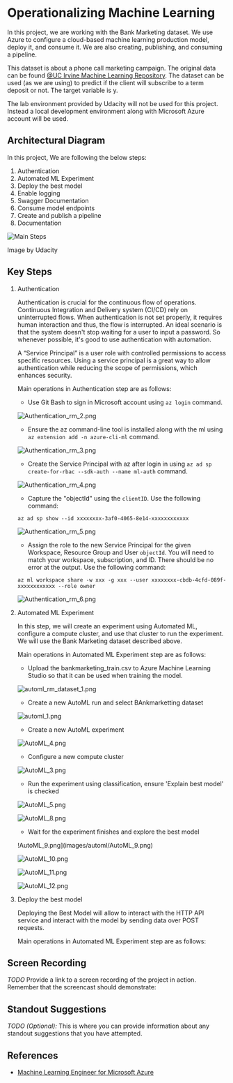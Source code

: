 # Operationalizing Machine Learning

In this project, we are working with the Bank Marketing dataset. We use Azure to configure a cloud-based machine learning production model, deploy it, and consume it. We are also creating, publishing, and consuming a pipeline. 

This dataset is about a phone call marketing campaign. The original data can be found [@UC Irvine Machine Learning Repository](https://archive.ics.uci.edu/ml/datasets/bank+marketing). The dataset can be used (as we are using) to predict if the client will subscribe to a term deposit or not. The target variable is y. 

The lab environment provided by Udacity will not be used for this project. Instead a local development environment along with Microsoft Azure account will be used. 

## Architectural Diagram

In this project, We are following the below steps:

1. Authentication
2. Automated ML Experiment
3. Deploy the best model
4. Enable logging
5. Swagger Documentation
6. Consume model endpoints
7. Create and publish a pipeline
8. Documentation

![Main Steps](images/steps/steps.png)

Image by Udacity

## Key Steps
1. Authentication

   Authentication is crucial for the continuous flow of operations. Continuous Integration and Delivery system (CI/CD) rely on uninterrupted flows. When authentication is not set properly, it requires human interaction and thus, the flow is interrupted. An ideal scenario is that the system doesn't stop waiting for a user to input a password. So whenever possible, it's good to use authentication with automation.

   A “Service Principal” is a user role with controlled permissions to access specific resources. Using a service principal is a great way to allow authentication while reducing the scope of permissions, which enhances security.
   
   Main operations in Authentication step are as follows:
   
      - Use Git Bash to sign in Microsoft account using `az login` command.
      
      ![Authentication_rm_2.png](images/authentication/authentication_2.png)
      
      - Ensure the az command-line tool is installed along with the ml using `az extension add -n azure-cli-ml` command.
      
      ![Authentication_rm_3.png](images/authentication/authentication_3.png)
      
      - Create the Service Principal with az after login in using `az ad sp create-for-rbac --sdk-auth --name ml-auth` command.
      
      ![Authentication_rm_4.png](images/authentication/authentication_4.png)
      
      - Capture the "objectId" using the `clientID`. Use the following command:
      
      ```az ad sp show --id xxxxxxxx-3af0-4065-8e14-xxxxxxxxxxxx```
      
      ![Authentication_rm_5.png](images/authentication/authentication_5.png)
      
      - Assign the role to the new Service Principal for the given Workspace, Resource Group and User `objectId`. You will need to match your workspace, subscription, and ID. There should be no error at the output. Use the following command:
      
      ```az ml workspace share -w xxx -g xxx --user xxxxxxxx-cbdb-4cfd-089f-xxxxxxxxxxxx --role owner```
      
      ![Authentication_rm_6.png](images/authentication/authentication_6.png)
      
2. Automated ML Experiment

   In this step, we will create an experiment using Automated ML, configure a compute cluster, and use that cluster to run the experiment. We will use the Bank Marketing dataset described above.
   
   Main operations in Automated ML Experiment step are as follows:
   
   - Upload the bankmarketing_train.csv to Azure Machine Learning Studio so that it can be used when training the model.
   
   ![automl_rm_dataset_1.png](images/automl/automl_dataset_1.png)
   
   - Create a new AutoML run and select BAnkmarketting dataset
   
   ![automl_1.png](images/automl/automl_1.png)
   
   - Create a new AutoML experiment
   
   ![AutoML_4.png](images/automl/AutoML_4.png)
   
   - Configure a new compute cluster
   
   ![AutoML_3.png](images/automl/AutoML_3.png)
   
   - Run the experiment using classification, ensure 'Explain best model' is checked
   
   ![AutoML_5.png](images/automl/AutoML_5.png)
   
   ![AutoML_8.png](images/automl/AutoML_8.png)
   
   - Wait for the experiment finishes and explore the best model
   
   !AutoML_9.png](images/automl/AutoML_9.png)
   
   ![AutoML_10.png](images/automl/AutoML_10.png)
        
   ![AutoML_11.png](images/automl/AutoML_11.png)
   
   ![AutoML_12.png](images/automl/AutoML_12.png)
   
3. Deploy the best model

   Deploying the Best Model will allow to interact with the HTTP API service and interact with the model by sending data over POST requests.
   
   Main operations in Automated ML Experiment step are as follows:

## Screen Recording
*TODO* Provide a link to a screen recording of the project in action. Remember that the screencast should demonstrate:

## Standout Suggestions
*TODO (Optional):* This is where you can provide information about any standout suggestions that you have attempted.

## References
- [Machine Learning Engineer for Microsoft Azure](https://www.udacity.com/course/machine-learning-engineer-for-microsoft-azure-nanodegree--nd00333)

